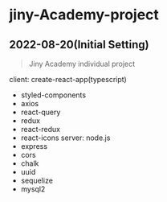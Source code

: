 # jiny-Academy-project
## 2022-08-20(Initial Setting)
> Jiny Academy individual project

client: create-react-app(typescript)
  - styled-components
  - axios
  - react-query
  - redux
  - react-redux
  - react-icons
server: node.js
  - express
  - cors
  - chalk
  - uuid
  - sequelize
  - mysql2